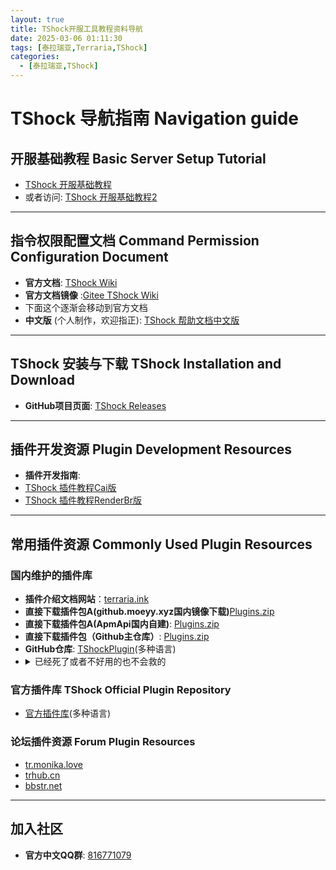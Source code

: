 ```yaml
---
layout: true
title: TShock开服工具教程资料导航
date: 2025-03-06 01:11:30
tags: [泰拉瑞亚,Terraria,TShock]
categories:
  - [泰拉瑞亚,TShock]
---
```


# TShock 导航指南 Navigation guide

## 开服基础教程 Basic Server Setup Tutorial

- [TShock 开服基础教程](https://tr.monika.love/docs/tshock-tutorial-1/)
- 或者访问: [TShock 开服基础教程2](https://trhub.cn/threads/tshock.29/)

---

## 指令权限配置文档 Command Permission Configuration Document

- **官方文档**: [TShock Wiki](https://github.com/Pryaxis/TShock/wiki)
- **官方文档镜像** :[Gitee TShock Wiki](https://gitee.com/THEXN/TShock/wikis/Home)
- 下面这个逐渐会移动到官方文档
- **中文版** (个人制作，欢迎指正): [TShock 帮助文档中文版](https://niaoluo.top/docs/tshock%e5%b8%ae%e5%8a%a9%e6%96%87%e6%a1%a3%e4%b8%ad%e6%96%87%e7%89%88/)

---

## TShock 安装与下载 TShock Installation and Download

- **GitHub项目页面**: [TShock Releases](https://github.com/Pryaxis/TShock/releases)

---

## 插件开发资源 Plugin Development Resources

- **插件开发指南**:
- [TShock 插件教程Cai版](https://gitee.com/e7udyuu/tshock-plugin-document)
- [TShock 插件教程RenderBr版](https://github.com/RenderBr/TShockTutorials)
---

## 常用插件资源 Commonly Used Plugin Resources

### 国内维护的插件库
- **插件介绍文档网站**：[terraria.ink](http://docs.terraria.ink/zh/)
- **直接下载插件包A(github.moeyy.xyz国内镜像下载)**[Plugins.zip](https://github.moeyy.xyz/https://github.com/UnrealMultiple/TShockPlugin/releases/download/V1.0.0.0/Plugins.zip)
- **直接下载插件包A(ApmApi国内自建)**: [Plugins.zip](http://api.terraria.ink:11434/plugin/get_all_plugins)
- **直接下载插件包（Github主仓库）**: [Plugins.zip](https://github.com/UnrealMultiple/TShockPlugin/releases/download/V1.0.0.0/Plugins.zip)
- **GitHub仓库**: [TShockPlugin](https://github.com/UnrealMultiple/TShockPlugin)(多种语言)
- <details>
  <summary>已经死了或者不好用的也不会救的</summary>
  **直接下载插件包（Gitee国内镜像）**: [Plugins.zip](https://gitee.com/kksjsj/TShockPlugin/releases/download/V1.0.0.0/Plugins.zip)(辣鸡gitee，滚)
  **Gitee仓库（上面的镜像）**: [TShockPlugin](https://gitee.com/kksjsj/TShockPlugin)(辣鸡gitee，滚)
</details>

### 官方插件库 TShock Official Plugin Repository

- [官方插件库](https://github.com/Pryaxis/Plugins)(多种语言)

### 论坛插件资源 Forum Plugin Resources

- [tr.monika.love](https://tr.monika.love)
- [trhub.cn](https://trhub.cn)
- [bbstr.net](https://bbstr.net)

---

## 加入社区

- **官方中文QQ群**: [816771079](https://qm.qq.com/q/Srd801GTWq)

